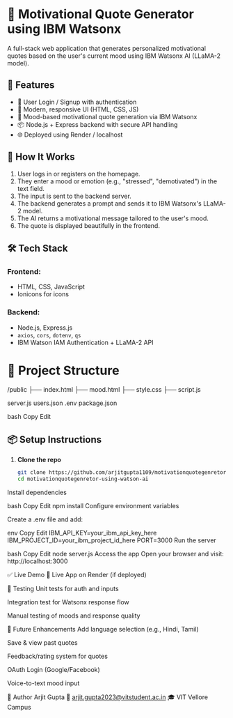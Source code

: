 # 💬 Motivational Quote Generator using IBM Watsonx

A full-stack web application that generates personalized motivational quotes based on the user's current mood using IBM Watsonx AI (LLaMA-2 model).

## 🚀 Features

- 🔐 User Login / Signup with authentication
- 🎨 Modern, responsive UI (HTML, CSS, JS)
- 🤖 Mood-based motivational quote generation via IBM Watsonx
- 📦 Node.js + Express backend with secure API handling
- 🌐 Deployed using Render / localhost

## 🧠 How It Works

1. User logs in or registers on the homepage.
2. They enter a mood or emotion (e.g., \"stressed\", \"demotivated\") in the text field.
3. The input is sent to the backend server.
4. The backend generates a prompt and sends it to IBM Watsonx's LLaMA-2 model.
5. The AI returns a motivational message tailored to the user's mood.
6. The quote is displayed beautifully in the frontend.

## 🛠️ Tech Stack

### Frontend:
- HTML, CSS, JavaScript
- Ionicons for icons

### Backend:
- Node.js, Express.js
- `axios`, `cors`, `dotenv`, `qs`
- IBM Watson IAM Authentication + LLaMA-2 API

# 📁 Project Structure

/public
├── index.html
├── mood.html
├── style.css
├── script.js

server.js
users.json
.env
package.json

bash
Copy
Edit

## 📦 Setup Instructions

1. **Clone the repo**
   ```bash
   git clone https://github.com/arjitgupta1109/motivationquotegenretor-using-watson-ai.git
   cd motivationquotegenretor-using-watson-ai
Install dependencies

bash
Copy
Edit
npm install
Configure environment variables

Create a .env file and add:

env
Copy
Edit
IBM_API_KEY=your_ibm_api_key_here
IBM_PROJECT_ID=your_ibm_project_id_here
PORT=3000
Run the server

bash
Copy
Edit
node server.js
Access the app
Open your browser and visit:
http://localhost:3000

✅ Live Demo
🔗 Live App on Render (if deployed)

🧪 Testing
Unit tests for auth and inputs

Integration test for Watsonx response flow

Manual testing of moods and response quality

🔮 Future Enhancements
Add language selection (e.g., Hindi, Tamil)

Save & view past quotes

Feedback/rating system for quotes

OAuth Login (Google/Facebook)

Voice-to-text mood input

👤 Author
Arjit Gupta
📧 arjit.gupta2023@vitstudent.ac.in
🎓 VIT Vellore Campus
